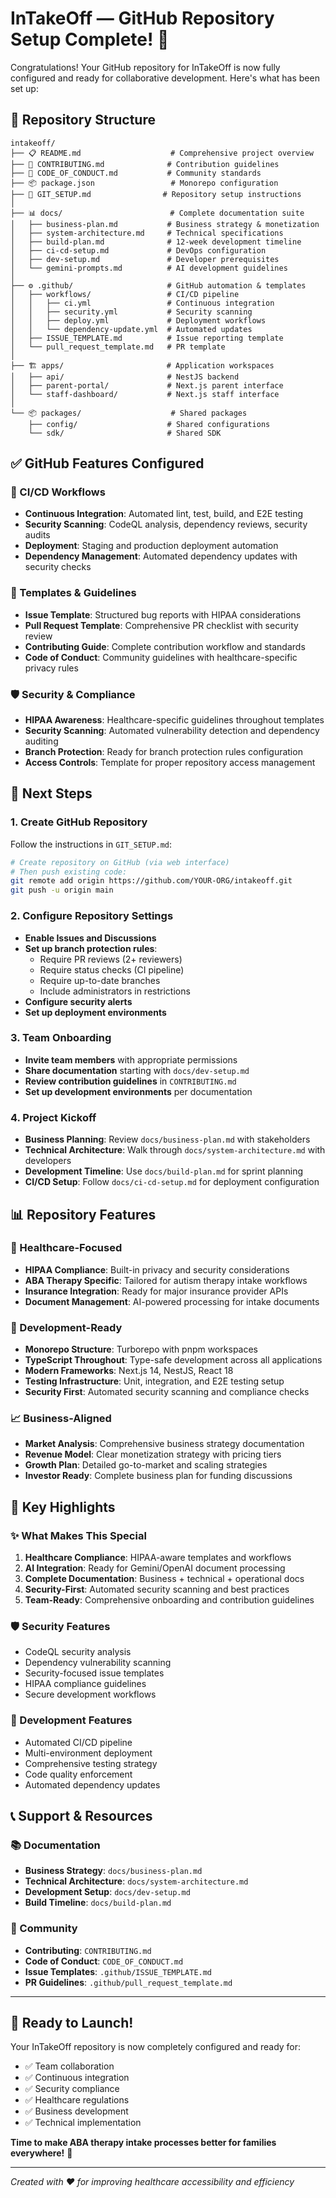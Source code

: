 # InTakeOff — GitHub Repository Setup Complete! 🚀

Congratulations! Your GitHub repository for InTakeOff is now fully configured and ready for collaborative development. Here's what has been set up:

## 📁 Repository Structure
```
intakeoff/
├── 📋 README.md                    # Comprehensive project overview
├── 🤝 CONTRIBUTING.md              # Contribution guidelines
├── 📜 CODE_OF_CONDUCT.md           # Community standards
├── 📦 package.json                 # Monorepo configuration
├── 🔧 GIT_SETUP.md                # Repository setup instructions
│
├── 📊 docs/                        # Complete documentation suite
│   ├── business-plan.md           # Business strategy & monetization
│   ├── system-architecture.md     # Technical specifications
│   ├── build-plan.md              # 12-week development timeline
│   ├── ci-cd-setup.md             # DevOps configuration
│   ├── dev-setup.md               # Developer prerequisites
│   └── gemini-prompts.md          # AI development guidelines
│
├── ⚙️ .github/                     # GitHub automation & templates
│   ├── workflows/                 # CI/CD pipeline
│   │   ├── ci.yml                 # Continuous integration
│   │   ├── security.yml           # Security scanning
│   │   ├── deploy.yml             # Deployment workflows
│   │   └── dependency-update.yml  # Automated updates
│   ├── ISSUE_TEMPLATE.md          # Issue reporting template
│   └── pull_request_template.md   # PR template
│
├── 🏗️ apps/                       # Application workspaces
│   ├── api/                       # NestJS backend
│   ├── parent-portal/             # Next.js parent interface
│   └── staff-dashboard/           # Next.js staff interface
│
└── 📦 packages/                    # Shared packages
    ├── config/                    # Shared configurations
    └── sdk/                       # Shared SDK
```

## ✅ GitHub Features Configured

### 🔄 CI/CD Workflows
- **Continuous Integration**: Automated lint, test, build, and E2E testing
- **Security Scanning**: CodeQL analysis, dependency reviews, security audits
- **Deployment**: Staging and production deployment automation
- **Dependency Management**: Automated dependency updates with security checks

### 📝 Templates & Guidelines
- **Issue Template**: Structured bug reports with HIPAA considerations
- **Pull Request Template**: Comprehensive PR checklist with security review
- **Contributing Guide**: Complete contribution workflow and standards
- **Code of Conduct**: Community guidelines with healthcare-specific privacy rules

### 🛡️ Security & Compliance
- **HIPAA Awareness**: Healthcare-specific guidelines throughout templates
- **Security Scanning**: Automated vulnerability detection and dependency auditing
- **Branch Protection**: Ready for branch protection rules configuration
- **Access Controls**: Template for proper repository access management

## 🚀 Next Steps

### 1. Create GitHub Repository
Follow the instructions in `GIT_SETUP.md`:
```bash
# Create repository on GitHub (via web interface)
# Then push existing code:
git remote add origin https://github.com/YOUR-ORG/intakeoff.git
git push -u origin main
```

### 2. Configure Repository Settings
- **Enable Issues and Discussions**
- **Set up branch protection rules**:
  - Require PR reviews (2+ reviewers)
  - Require status checks (CI pipeline)
  - Require up-to-date branches
  - Include administrators in restrictions
- **Configure security alerts**
- **Set up deployment environments**

### 3. Team Onboarding
- **Invite team members** with appropriate permissions
- **Share documentation** starting with `docs/dev-setup.md`
- **Review contribution guidelines** in `CONTRIBUTING.md`
- **Set up development environments** per documentation

### 4. Project Kickoff
- **Business Planning**: Review `docs/business-plan.md` with stakeholders
- **Technical Architecture**: Walk through `docs/system-architecture.md` with developers
- **Development Timeline**: Use `docs/build-plan.md` for sprint planning
- **CI/CD Setup**: Follow `docs/ci-cd-setup.md` for deployment configuration

## 📊 Repository Features

### 🏥 Healthcare-Focused
- **HIPAA Compliance**: Built-in privacy and security considerations
- **ABA Therapy Specific**: Tailored for autism therapy intake workflows
- **Insurance Integration**: Ready for major insurance provider APIs
- **Document Management**: AI-powered processing for intake documents

### 🔧 Development-Ready
- **Monorepo Structure**: Turborepo with pnpm workspaces
- **TypeScript Throughout**: Type-safe development across all applications
- **Modern Frameworks**: Next.js 14, NestJS, React 18
- **Testing Infrastructure**: Unit, integration, and E2E testing setup
- **Security First**: Automated security scanning and compliance checks

### 📈 Business-Aligned
- **Market Analysis**: Comprehensive business strategy documentation
- **Revenue Model**: Clear monetization strategy with pricing tiers
- **Growth Plan**: Detailed go-to-market and scaling strategies
- **Investor Ready**: Complete business plan for funding discussions

## 🎯 Key Highlights

### ✨ What Makes This Special
1. **Healthcare Compliance**: HIPAA-aware templates and workflows
2. **AI Integration**: Ready for Gemini/OpenAI document processing
3. **Complete Documentation**: Business + technical + operational docs
4. **Security-First**: Automated security scanning and best practices
5. **Team-Ready**: Comprehensive onboarding and contribution guidelines

### 🛡️ Security Features
- CodeQL security analysis
- Dependency vulnerability scanning
- Security-focused issue templates
- HIPAA compliance guidelines
- Secure development workflows

### 🚀 Development Features
- Automated CI/CD pipeline
- Multi-environment deployment
- Comprehensive testing strategy
- Code quality enforcement
- Automated dependency updates

## 📞 Support & Resources

### 📚 Documentation
- **Business Strategy**: `docs/business-plan.md`
- **Technical Architecture**: `docs/system-architecture.md`
- **Development Setup**: `docs/dev-setup.md`
- **Build Timeline**: `docs/build-plan.md`

### 🤝 Community
- **Contributing**: `CONTRIBUTING.md`
- **Code of Conduct**: `CODE_OF_CONDUCT.md`
- **Issue Templates**: `.github/ISSUE_TEMPLATE.md`
- **PR Guidelines**: `.github/pull_request_template.md`

---

## 🎉 Ready to Launch!

Your InTakeOff repository is now completely configured and ready for:
- ✅ Team collaboration
- ✅ Continuous integration
- ✅ Security compliance
- ✅ Healthcare regulations
- ✅ Business development
- ✅ Technical implementation

**Time to make ABA therapy intake processes better for families everywhere!** 🌟

---

*Created with ❤️ for improving healthcare accessibility and efficiency*
